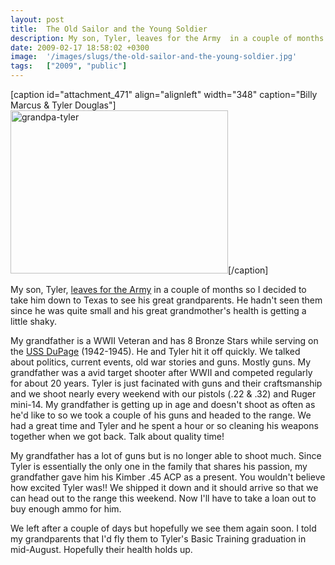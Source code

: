 ```yaml
---
layout: post
title:  The Old Sailor and the Young Soldier
description: My son, Tyler, leaves for the Army  in a couple of months so I decided to take him down to Texas to see his great grandparents. He hadnt seen them since he was quite small and his great grandmothers health is getting a little shaky. My grandfather is a WWII Veteran and has 8 Bronze Stars while serving on the  USS DuPage  (1942-1945). He and Tyler hit it off quickly. We talked about politics, current events, old war stories and guns. Mostly guns. My grandfather was a avid target shooter after WWI
date: 2009-02-17 18:58:02 +0300
image:  '/images/slugs/the-old-sailor-and-the-young-soldier.jpg'
tags:   ["2009", "public"]
---
```

<p>[caption id="attachment_471" align="alignleft" width="348" caption="Billy Marcus & Tyler Douglas"]<a href="http://res.cloudinary.com/blog-jeffdouglas-com/image/upload/v1400399676/grandpa-tyler_oslbz1.jpg"><img class="size-full wp-image-471" title="grandpa-tyler" src="http://res.cloudinary.com/blog-jeffdouglas-com/image/upload/v1400399676/grandpa-tyler_oslbz1.jpg" alt="grandpa-tyler" width="348" height="261" /></a>[/caption]</p>
<p>My son, Tyler, <a href="/2008/12/03/my-son-joined-the-army/" target="_blank">leaves for the Army</a> in a couple of months so I decided to take him down to Texas to see his great grandparents. He hadn't seen them since he was quite small and his great grandmother's health is getting a little shaky.</p>
<p>My grandfather is a WWII Veteran and has 8 Bronze Stars while serving on the <a href="http://www.ussdupage.org/" target="_blank">USS DuPage</a> (1942-1945). He and Tyler hit it off quickly. We talked about politics, current events, old war stories and guns. Mostly guns. My grandfather was a avid target shooter after WWII and competed regularly for about 20 years. Tyler is just facinated with guns and their craftsmanship and we shoot nearly every weekend with our pistols (.22 & .32) and Ruger mini-14. My grandfather is getting up in age and doesn't shoot as often as he'd like to so we took a couple of his guns and headed to the range. We had a great time and Tyler and he spent a hour or so cleaning his weapons together when we got back. Talk about quality time!</p>
<p>My grandfather has a lot of guns but is no longer able to shoot much. Since Tyler is essentially the only one in the family that shares his passion, my grandfather gave him his Kimber .45 ACP as a present. You wouldn't believe how excited Tyler was!! We shipped it down and it should arrive so that we can head out to the range this weekend. Now I'll have to take a loan out to buy enough ammo for him.</p>
<p>We left after a couple of days but hopefully we see them again soon. I told my grandparents that I'd fly them to Tyler's Basic Training graduation in mid-August. Hopefully their health holds up.</p>

